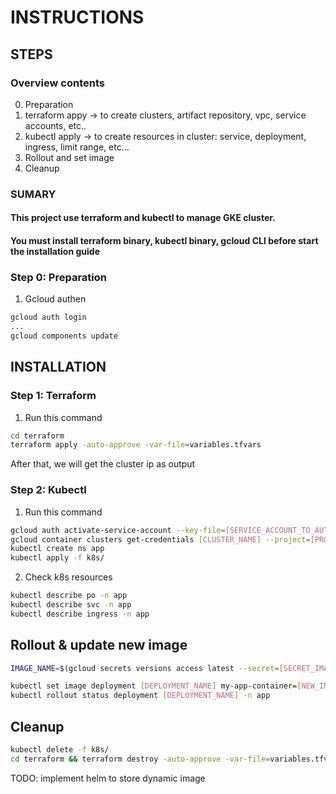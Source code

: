 # INSTRUCTIONS
## STEPS
### Overview contents
0. Preparation
1. terraform appy -> to create clusters, artifact repository, vpc, service accounts, etc..
2. kubectl apply -> to create resources in cluster: service, deployment, ingress, limit range, etc...
3. Rollout and set image
4. Cleanup

### SUMARY
#### This project use terraform and kubectl to manage GKE cluster.
#### You must install terraform binary, kubectl binary, gcloud CLI before start the installation guide

### Step 0: Preparation
1. Gcloud authen
```bash
gcloud auth login
...
gcloud components update
```

## INSTALLATION
### Step 1: Terraform
1. Run this command
```bash
cd terraform
terraform apply -auto-approve -var-file=variables.tfvars
```

After that, we will get the cluster ip as output

### Step 2: Kubectl
1. Run this command
```bash
gcloud auth activate-service-account --key-file=[SERVICE_ACCOUNT_TO_AUTH_GKE]
gcloud container clusters get-credentials [CLUSTER_NAME] --project=[PROJECT_ID] --zone=[ZONE] --dns-endpoint
kubectl create ns app
kubectl apply -f k8s/
```

2. Check k8s resources
```bash
kubectl describe po -n app
kubectl describe svc -n app
kubectl describe ingress -n app
```

## Rollout & update new image
```bash
IMAGE_NAME=$(gcloud secrets versions access latest --secret=[SECRET_IMAGE_NAME] --project=[PROJECT_ID])

kubectl set image deployment [DEPLOYMENT_NAME] my-app-container=[NEW_IMAGE] -n app
kubectl rollout status deployment [DEPLOYMENT_NAME] -n app 
```

## Cleanup
```bash
kubectl delete -f k8s/
cd terraform && terraform destroy -auto-approve -var-file=variables.tfvars
```

TODO: implement helm to store dynamic image


